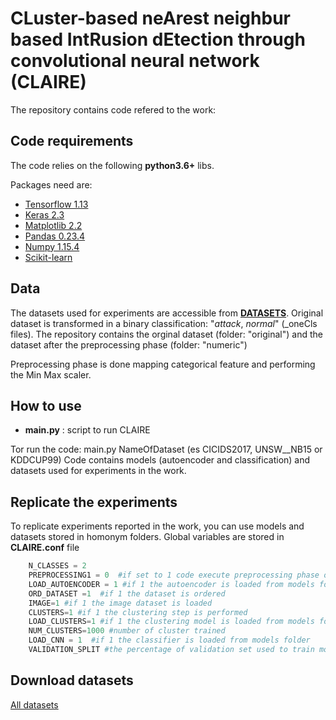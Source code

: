 # CLuster-based neArest neighbur based  IntRusion dEtection through convolutional neural network (CLAIRE)

The repository contains code refered to the work:





## Code requirements

The code relies on the following **python3.6+** libs.

Packages need are:
* [Tensorflow 1.13](https://www.tensorflow.org/) 
* [Keras 2.3](https://github.com/keras-team/keras) 
* [Matplotlib 2.2](https://matplotlib.org/)
* [Pandas 0.23.4](https://pandas.pydata.org/)
* [Numpy 1.15.4](https://www.numpy.org/)
* [Scikit-learn](https://scikit-learn.org/stable/)

## Data
The datasets used for experiments are accessible from [__DATASETS__](https://drive.google.com/open?id=1OIfsMv2PJljkc0aco00WB4_t8gEnXMiE). Original dataset is transformed in a binary classification: "_attack_, _normal_" (_oneCls files).
The repository contains the orginal dataset (folder: "original") and  the dataset after the preprocessing phase (folder: "numeric") 

Preprocessing phase is done mapping categorical feature and performing the Min Max scaler.

## How to use
* __main.py__ : script to run CLAIRE

 Tor run the code: main.py NameOfDataset (es CICIDS2017, UNSW__NB15 or KDDCUP99)
 Code contains models (autoencoder and classification) and datasets used for experiments in the work.
 
  

## Replicate the experiments

To replicate experiments reported in the work, you can use models and datasets stored in homonym folders.
Global variables are stored in __CLAIRE.conf__  file 


```python
    N_CLASSES = 2
    PREPROCESSING1 = 0  #if set to 1 code execute preprocessing phase on original date
    LOAD_AUTOENCODER = 1 #if 1 the autoencoder is loaded from models folder
    ORD_DATASET =1  #if 1 the dataset is ordered
    IMAGE=1 #if 1 the image dataset is loaded
    CLUSTERS=1 #if 1 the clustering step is performed
    LOAD_CLUSTERS=1 #if 1 the clustering model is loaded from models folder
    NUM_CLUSTERS=1000 #number of cluster trained
    LOAD_CNN = 1  #if 1 the classifier is loaded from models folder
    VALIDATION_SPLIT #the percentage of validation set used to train models
```

## Download datasets

[All datasets](https://drive.google.com/drive/folders/1OIfsMv2PJljkc0aco00WB4_t8gEnXMiE?usp=sharing)
